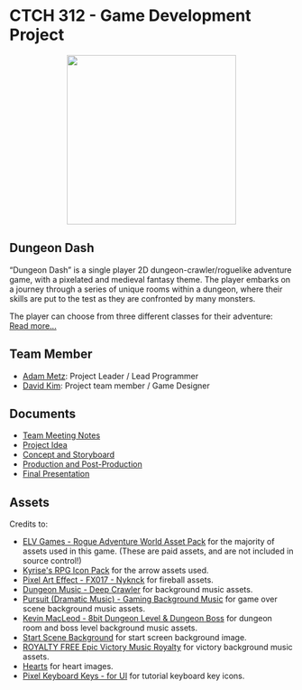 # CTCH 312 - Game Development Project

<p align="center">
  <img width="300" height="300" src="https://github.com/AdamMetz/DungeonDash/assets/36246244/68890b8e-0a5b-402d-9506-63a319f3519d">
</p>

## Dungeon Dash
“Dungeon Dash” is a single player 2D dungeon-crawler/roguelike adventure game, with a pixelated and medieval fantasy theme. The player embarks on a journey through a series of unique rooms within a dungeon, where their skills are put to the test as they are confronted by many monsters. 

The player can choose from three different classes for their adventure: [Read more...](/Documents/README.md) 

## Team Member
- [Adam Metz](https://github.com/AdamMetz): Project Leader / Lead Programmer
- [David Kim](https://github.com/dav1dk1m): Project team member / Game Designer

## Documents
- [Team Meeting Notes](/Documents/MeetingNotes.md)
- [Project Idea](/Documents/README.md)
- [Concept and Storyboard](/Documents/Dungeon%20Dash%20-%20Concept%20and%20Storyboard.pdf)
- [Production and Post-Production](/Documents/Dungeon%20Dash%20-%20Production%20and%20Post-Production.pdf)
- [Final Presentation](/Documents/Dungeon%20Dash%20-%20Final%20Presentations.pdf)


## Assets
Credits to: 
- [ELV Games - Rogue Adventure World Asset Pack](https://elvgames.itch.io/rogue-adventure-world) for the majority of assets used in this game. (These are paid assets, and are not included in source control!)
- [Kyrise's RPG Icon Pack](https://kyrise.itch.io/kyrises-free-16x16-rpg-icon-pack) for the arrow assets used.
- [Pixel Art Effect - FX017 - Nyknck](https://nyknck.itch.io/pixelarteffectfx017) for fireball assets.
- [Dungeon Music - Deep Crawler](https://crossedkiller.itch.io/dungeon-music) for background music assets.
- [Pursuit (Dramatic Music) - Gaming Background Music](https://www.youtube.com/watch?v=NOc8yz985T4) for game over scene background music assets.
- [Kevin MacLeod - 8bit Dungeon Level & Dungeon Boss](https://www.youtube.com/watch?v=In9xTpfjorU&list=PLwJjxqYuirCLkq42mGw4XKGQlpZSfxsYd&index=10) for dungeon room and boss level background music assets.
- [Start Scene Background](https://www.artstation.com/artwork/QrYv8E) for start screen background image.
- [ROYALTY FREE Epic Victory Music Royalty](https://www.youtube.com/watch?v=5JeU0pYk0dg) for victory background music assets.
- [Hearts](https://fliflifly.itch.io/hearts-and-health-bar) for heart images.
- [Pixel Keyboard Keys - for UI](https://dreammix.itch.io/keyboard-keys-for-ui) for tutorial keyboard key icons.
